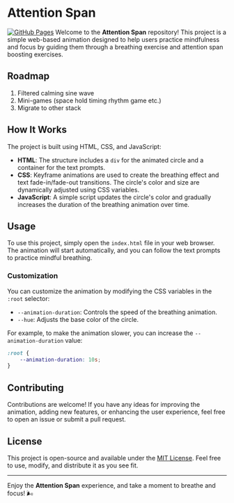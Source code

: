 # Attention Span
[![GitHub Pages](https://img.shields.io/badge/Live%20Demo-View%20Site-brightgreen)](https://your-username.github.io/attention-span)
Welcome to the **Attention Span** repository! This project is a simple web-based animation designed to help users practice mindfulness and focus by guiding them through a breathing exercise and attention span boosting exercises.

## Roadmap
1. Filtered calming sine wave
2. Mini-games (space hold timing rhythm game etc.)
3. Migrate to other stack

## How It Works

The project is built using HTML, CSS, and JavaScript:

- **HTML**: The structure includes a `div` for the animated circle and a container for the text prompts.
- **CSS**: Keyframe animations are used to create the breathing effect and text fade-in/fade-out transitions. The circle's color and size are dynamically adjusted using CSS variables.
- **JavaScript**: A simple script updates the circle's color and gradually increases the duration of the breathing animation over time.

## Usage

To use this project, simply open the `index.html` file in your web browser. The animation will start automatically, and you can follow the text prompts to practice mindful breathing.

### Customization

You can customize the animation by modifying the CSS variables in the `:root` selector:

- `--animation-duration`: Controls the speed of the breathing animation.
- `--hue`: Adjusts the base color of the circle.

For example, to make the animation slower, you can increase the `--animation-duration` value:

```css
:root {
    --animation-duration: 10s;
}
```

## Contributing

Contributions are welcome! If you have any ideas for improving the animation, adding new features, or enhancing the user experience, feel free to open an issue or submit a pull request.

## License

This project is open-source and available under the [MIT License](LICENSE). Feel free to use, modify, and distribute it as you see fit.

---

Enjoy the **Attention Span** experience, and take a moment to breathe and focus! 🌬️
